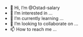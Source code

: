 - 👋 Hi, I’m @Ostad-salary
- 👀 I’m interested in ...
- 🌱 I’m currently learning ...
- 💞️ I’m looking to collaborate on ...
- 📫 How to reach me ...

<!---
Ostad-salary/Ostad-salary is a ✨ special ✨ repository because its `README.md` (this file) appears on your GitHub profile.
You can click the Preview link to take a look at your changes.
--->
